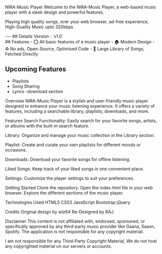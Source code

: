 NIRA-Music Player
Welcome to the NIRA-Music Player, a web-based music player with a sleek design and powerful features.
 <p>Playing high quality songs, over your web browser, ad-free experience, High-Quality Music upto 320kbps</p> 
---
## Details
Version : `v1.0` <br>
## Features
- ⭕ All basic features of a music player
- 🏠 Modern Design
- ♻ No ads, Open-Source, Optimised Code
- 🎵 Large Library of Songs, Fetched Directly
  
## Upcoming Features
- Playlists
- Song Sharing
- Lyrics
-download section
  
Overview
NIRA-Music Player is a stylish and user-friendly music player designed to enhance your music listening experience. It offers a variety of features, including a searchable library, playlists, downloads, and more.

Features
Search Functionality: Easily search for your favorite songs, artists, or albums with the built-in search feature.

Library: Organize and manage your music collection in the Library section.

Playlist: Create and curate your own playlists for different moods or occasions.

Downloads: Download your favorite songs for offline listening.

Liked Songs: Keep track of your liked songs in one convenient place.

Settings: Customize the player settings to suit your preferences.

Getting Started
Clone the repository.
Open the index.html file in your web browser.
Explore the different sections of the music player.

Technologies Used
HTML5
CSS3
JavaScript
Bootstrap
jQuery

Credits
Original design by wiz64
Re-Designed by RAJ

Disclaimer
This content is not affiliated with, endorsed, sponsored, or specifically approved by any third-party music provider like Gaana, Saavn, Spotify. The application is not responsible for any copyright material.

I am not responsible for any Third-Party Copyright Material, We do not host any copyrighted material on our servers or accounts.
